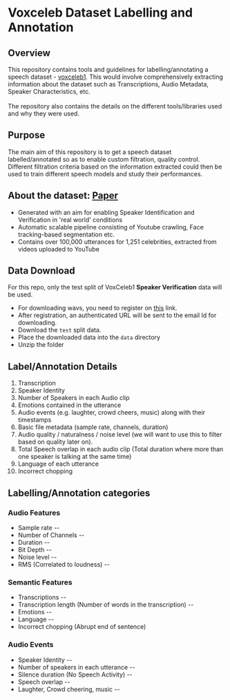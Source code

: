 # Voxceleb Dataset Labelling and Annotation

## Overview
This repository contains tools and guidelines for labelling/annotating a speech dataset - [voxceleb1](https://www.robots.ox.ac.uk/~vgg/data/voxceleb/vox1.html). This would involve comprehensively extracting information about the dataset such as Transcriptions, Audio Metadata, Speaker Characteristics, etc. <br><br>
The repository also contains the details on the different tools/libraries used and why they were used.


## Purpose
The main aim of this repository is to get a speech dataset labelled/annotated so as to enable custom filtration, quality control. Different filtration criteria based on the information extracted could then be used to train different speech models and study their performances.


## About the dataset: [Paper](https://www.robots.ox.ac.uk/~vgg/publications/2017/Nagrani17/nagrani17.pdf)

- Generated with an aim for enabling Speaker Identification and Verification in 'real world' conditions
- Automatic scalable pipeline consisting of Youtube crawling, Face tracking-based segmentation etc.
- Contains over 100,000 utterances for 1,251 celebrities, extracted from videos uploaded to YouTube

## Data Download

For this repo, only the test split of VoxCeleb1 **Speaker Verification** data will be used.<br>

- For downloading wavs, you need to register on [this](https://cn01.mmai.io/keyreq/voxceleb) link.
- After registration, an authenticated URL will be sent to the email Id for downloading.
- Download the ```test``` split data.
- Place the downloaded data into the ```data``` directory
- Unzip the folder


## Label/Annotation Details
1. Transcription
2. Speaker Identity
3. Number of Speakers in each Audio clip
4. Emotions contained in the utterance
5. Audio events (e.g. laughter, crowd cheers, music) along with their timestamps
6. Basic file metadata (sample rate, channels, duration)
7. Audio quality / naturalness / noise level (we will want to use this to filter based on quality later on).
8. Total Speech overlap in each audio clip (Total duration where more than one speaker is talking at the same time)
9. Language of each utterance
10. Incorrect chopping

## Labelling/Annotation categories

### Audio Features
- Sample rate --
- Number of Channels --
- Duration --
- Bit Depth --
- Noise level --
- RMS (Correlated to loudness) --

### Semantic Features
- Transcriptions --
- Transcription length (Number of words in the transcription) --
- Emotions --
- Language --
- Incorrect chopping (Abrupt end of sentence) 

### Audio Events
- Speaker Identity --
- Number of speakers in each utterance --
- Silence duration (No Speech Activity) --
- Speech overlap --
- Laughter, Crowd cheering, music --



